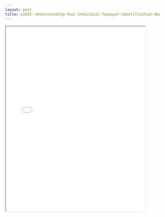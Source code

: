 ```yaml
---
layout: post
title: p1915--Understanding-Your-Individual-Taxpayer-Identification-Number-ITIN
---
```


<div class="pdf-container">
<iframe src="/ea//_pdf-2-md/p1915--Understanding-Your-Individual-Taxpayer-Identification-Number-ITIN.pdf" height="600" width="90%" allowFullScreen="true"></iframe>
</div>


